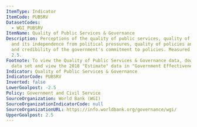 ```yaml
---
ItemType: Indicator
ItemCode: PUBSRV
DatasetCodes:
  - WGI_PUBSRV
ItemName: Quality of Public Services & Governance
Description: Perceptions of the quality of public services, quality of the civil service
  and its independence from political pressures, quality of policies and implementation,
  and credibility of the government's commitment to policies. Measured from -2.5 to
  2.5.
Footnote: To view the Quality of Public Services & Governance data, download the full
  data set and view the 2018 "Estimate" data in "Government Effectiveness".
Indicator: Quality of Public Services & Governance
IndicatorCode: PUBSRV
Inverted: false
LowerGoalpost: -2.5
Policy: Government and Civil Service
SourceOrganization: World Bank (WGI)
SourceOrganizationIndicatorCode: null
SourceOrganizationURL: https://info.worldbank.org/governance/wgi/
UpperGoalpost: 2.5
---
```


